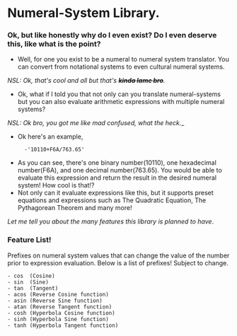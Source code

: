 # Numeral-System Library.
### Ok, but like honestly why do I even exist? Do I even deserve this, like what is the point?
* Well, for one you exist to be a numeral to numeral system translator. You can convert from notational systems to even cultural numeral systems. 

_NSL: Ok, that's cool and all but that's ~~**kinda lame bro**~~._

* Ok, what if I told you that not only can you translate numeral-systems but you can also evaluate arithmetic expressions with multiple numeral systems?

_NSL: Ok bro, you got me like mad confused, what the heck.__ 

* Ok here's an example,

        -'10110+F6A/763.65'

- As you can see, there's one binary number(10110), one hexadecimal number(F6A), and one decimal number(763.65). You would be able to evaluate this expression and return the result in the desired numeral system! How cool is that!?
- Not only can it evaluate expressions like this, but it supports preset equations and expressions such as The Quadratic Equation, The Pythagorean Theorem and many more!

_Let me tell you about the many features this library is planned to have_.

### Feature List!
Prefixes on numeral system values that can change the value of the number prior to expression evaluation. Below is a list of prefixes! Subject to change.

    - cos  (Cosine)
    - sin  (Sine)
    - tan  (Tangent)
    - acos (Reverse Cosine function)
    - asin (Reverse Sine function)
    - atan (Reverse Tangent function)
    - cosh (Hyperbola Cosine function)
    - sinh (Hyperbola Sine function)
    - tanh (Hyperbola Tangent function)



